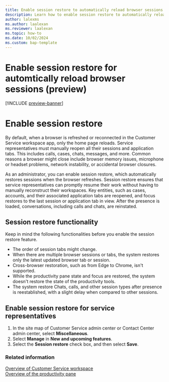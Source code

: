 ```yaml
---
title: Enable session restore to automatically reload browser sessions and tabs (preview)
description: Learn how to enable session restore to automatically reload sessions and tabs in Customer Service workspace.
author: lalexms 
ms.author: laalexan
ms.reviewer: laalexan
ms.topic: how-to 
ms.date: 10/02/2024 
ms.custom: bap-template 
---
```


# Enable session restore for automtically reload browser sessions (preview)

[!INCLUDE [preview-banner](../../../shared-content/shared/preview-includes/preview-note.md)]

# Enable session restore

By default, when a browser is refreshed or reconnected in the Customer Service workspace app, only the home page reloads. Service representatives must manually reopen all their sessions and application tabs. This includes calls, cases, chats, messages, and more. Common reasons a browser might close include browser memory issues, microphone or headset problems, network instability, or accidental browser closures.

As an administrator, you can enable session restore, which automatically restores sessions when the browser refreshes. Session restore ensures that service representatives can promptly resume their work without having to manually reconstruct their workspaces. Key entities, such as cases, accounts, and their associated application tabs are reopened, and focus restores to the last session or application tab in view. After the presence is loaded, conversations, including calls and chats, are reinstated.

## Session restore functionality

Keep in mind the following functionalities before you enable the session restore feature. 

- The order of session tabs might change.
- When there are multiple browser sessions or tabs, the system restores only the latest updated browser tab or session.
- Cross-browser restoration, such as from Edge to Chrome, isn't supported.
- While the productivity pane state and focus are restored, the system doesn't restore the state of the productivity tools.
- The system restore Chats, calls, and other session types after presence is reestablished, with a slight delay when compared to other sessions.

## Enable session restore for service representatives

1. In the site map of Customer Service admin center or Contact Center admin center, select **Miscellaneous**.
1. Select **Manage** in **New and upcoming features**.
1. Select the **Session restore** check box, and then select **Save**.

### Related information
[Overview of Customer Service workspace](..implement/csw-overview.md)  
[Overview of the productivity pane](../use/csw-productivity-pane.md)  
